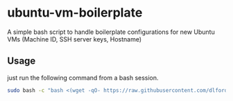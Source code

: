 # ubuntu-vm-boilerplate

A simple bash script to handle boilerplate configurations for new Ubuntu VMs (Machine ID, SSH server keys, Hostname)

## Usage

just run the following command from a bash session.

```sh
sudo bash -c "bash <(wget -qO- https://raw.githubusercontent.com/dlford/ubuntu-vm-boilerplate/master/run.sh)"
```

